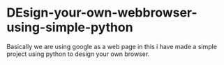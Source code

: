 # DEsign-your-own-webbrowser-using-simple-python
Basically we are using google as a web page in this i have made a simple project using python to design your own browser.
